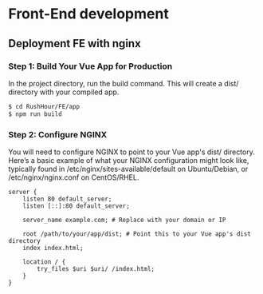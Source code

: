 # Front-End development
## Deployment FE with nginx
### Step 1: Build Your Vue App for Production
In the project directory, run the build command. This will create a dist/ directory with your compiled app.

```sh
$ cd RushHour/FE/app
$ npm run build
```

### Step 2: Configure NGINX
You will need to configure NGINX to point to your Vue app's dist/ directory.
Here’s a basic example of what your NGINX configuration might look like, typically found in /etc/nginx/sites-available/default on Ubuntu/Debian, or /etc/nginx/nginx.conf on CentOS/RHEL.

```
server {
    listen 80 default_server;
    listen [::]:80 default_server;

    server_name example.com; # Replace with your domain or IP

    root /path/to/your/app/dist; # Point this to your Vue app's dist directory
    index index.html;

    location / {
        try_files $uri $uri/ /index.html;
    }
}
```
